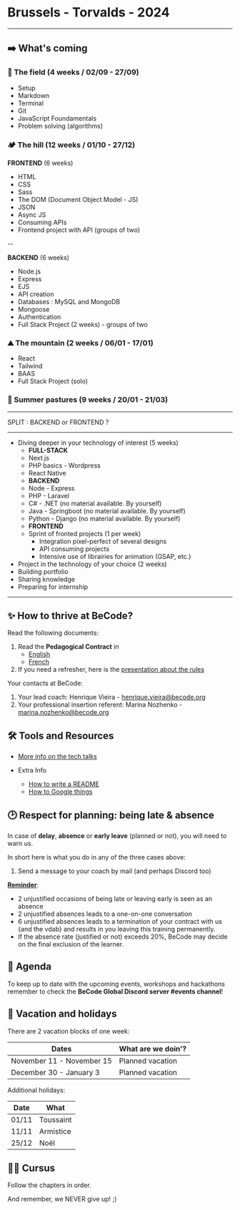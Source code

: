 # Brussels - Torvalds - 2024

---

## ➡️ What's coming

### 🌱 The field (4 weeks / 02/09 - 27/09)

- Setup
- Markdown
- Terminal
- Git
- JavaScript Foundamentals
- Problem solving (algorithms)

### 🏕️ The hill (12 weeks / 01/10 - 27/12)

**FRONTEND** (6 weeks)

- HTML
- CSS
- Sass
- The DOM (Document Object Model - JS)
- JSON
- Async JS
- Consuming APIs
- Frontend project with API (groups of two)

--

**BACKEND** (6 weeks)

- Node.js
- Express
- EJS
- API creation
- Databases : MySQL and MongoDB
- Mongoose
- Authentication
- Full Stack Project (2 weeks) - groups of two

### ⛰️ The mountain (2 weeks / 06/01 - 17/01)

- React
- Tailwind
- BAAS
- Full Stack Project (solo)

### 🚠 Summer pastures (9 weeks / 20/01 - 21/03)

---

SPLIT : BACKEND or FRONTEND ?

---

- Diving deeper in your technology of interest (5 weeks)
  - **FULL-STACK**
  - Next.js
  - PHP basics - Wordpress
  - React Native
  - **BACKEND**
  - Node - Express
  - PHP - Laravel
  - C# - .NET (no material available. By yourself)
  - Java - Springboot (no material available. By yourself)
  - Python - Django (no material available. By yourself)
  - **FRONTEND**
  - Sprint of fronted projects (1 per week)
    - Integration pixel-perfect of several designs
    - API consuming projects
    - Intensive use of librairies for animation (GSAP, etc.)
- Project in the technology of your choice (2 weeks)
- Building portfolio
- Sharing knowledge
- Preparing for internship

---

## ✨ How to thrive at BeCode?

Read the following documents:

1. Read the **Pedagogical Contract** in
   - [English](https://github.com/becodeorg/BeCode/blob/master/educationalcontract.md)
   - [French](https://github.com/becodeorg/BeCode/blob/master/contratpedagogique.md)
2. If you need a refresher, here is the [presentation about the rules](https://docs.google.com/presentation/d/1dSlGc3K-Z4TC368QHeqxaPgA3K_z99P-/edit?usp=sharing&ouid=108332149586002795282&rtpof=true&sd=true)

Your contacts at BeCode:

1. Your lead coach: Henrique Vieira - [henrique.vieira@becode.org]()
2. Your professional insertion referent: Marina Nozhenko - [marina.nozhenko@becode.org]()

## 🛠️ Tools and Resources

- [More info on the tech talks](./Extra-Info/Tech-Talks.md)

- Extra Info
  - [How to write a README](./Extra-Info/Writing-A-Good-Readme.md)
  - [How to Google things](./Extra-Info/How-To-Master-Google.md)

## 🕑 Respect for planning: being late & absence

In case of **delay**, **absence** or **early leave** (planned or not), you will need to warn us.

In short here is what you do in any of the three cases above:

1. Send a message to your coach by mail (and perhaps Discord too)

**[Reminder](https://github.com/becodeorg/BeCode/blob/master/educationalcontract.md#sanctions)**:

- 2 unjustified occasions of being late or leaving early is seen as an absence
- 2 unjustified absences leads to a one-on-one conversation
- 6 unjustified absences leads to a termination of your contract with us {and the vdab} and results in you leaving this training permanently.
- If the absence rate (justified or not) exceeds 20%, BeCode may decide on the final exclusion of the learner.

## 📅 Agenda

To keep up to date with the upcoming events, workshops and hackathons remember to check the **BeCode Global Discord server #events channel**!

## 🌴 Vacation and holidays

There are 2 vacation blocks of one week:

| Dates                     | What are we doin'? |
| ------------------------- | ------------------ |
| November 11 - November 15 | Planned vacation   |
| December 30 - January 3   | Planned vacation   |

Additional holidays:

| Date  | What      |
| ----- | --------- |
| 01/11 | Toussaint |
| 11/11 | Armistice |
| 25/12 | Noël      |

## 👩‍🎓 Cursus

Follow the chapters in order.

And remember, we NEVER give up! ;)
